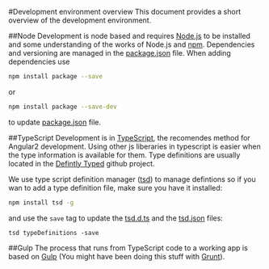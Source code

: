 ﻿#Development environment overview
This document provides a short overview of the development environment.

##Node
Development is node based and requires [Node.js](https://nodejs.org/) to be installed and some understanding of the works of Node.js and [npm](https://www.npmjs.com/). 
Dependencies and versioning are managed in the [package.json](../package.json) file.
When adding dependencies use

```bash
npm install package --save
```
or
```bash
npm install package --save-dev
```
to update [package.json](../package.json) file.

##TypeScript
Development is in [TypeScript](http://www.typescriptlang.org/), the recomendes method for Angular2 development. Using other js liberaries in typescript is easier when the type information is available for them. Type definitions are usually located in the [Defintly Typed](https://github.com/borisyankov/DefinitelyTyped) github project.

We use type script definition manager ([tsd](https://github.com/DefinitelyTyped/tsd)) to manage defintions so if you wan to add a type definition file, make sure you have it installed:
```bash
npm install tsd -g
```
and use the `save` tag to update the [tsd.d.ts](../typings/tsd.d.ts) and the [tsd.json](../tsd.json) files:
```bush
tsd typeDefinitions -save
```

##Gulp
The process that runs from TypeScript code to a working app is based on [Gulp](http://gulpjs.com/) (You might have been doing this stuff with [Grunt](http://gruntjs.com/)).
